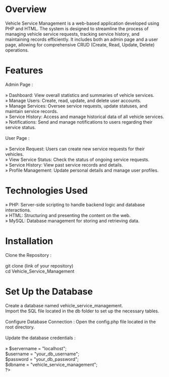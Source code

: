 # Overview
Vehicle Service Management is a web-based application developed using PHP and HTML. The system is designed to streamline the process of managing vehicle service requests, tracking service history, and maintaining records efficiently. It includes both an admin page and a user page, allowing for comprehensive CRUD (Create, Read, Update, Delete) operations.

# Features
Admin Page :<br>
<br>
» Dashboard: View overall statistics and summaries of vehicle services.<br>
» Manage Users: Create, read, update, and delete user accounts.<br>
» Manage Services: Oversee service requests, update statuses, and maintain service records.<br>
» Service History: Access and manage historical data of all vehicle services.<br>
» Notifications: Send and manage notifications to users regarding their service status.<br>
<br>
User Page :<br>
<br>
» Service Request: Users can create new service requests for their vehicles.<br>
» View Service Status: Check the status of ongoing service requests.<br>
» Service History: View past service records and details.<br>
» Profile Management: Update personal details and manage user profiles.<br>
# Technologies Used
» PHP: Server-side scripting to handle backend logic and database interactions.<br>
» HTML: Structuring and presenting the content on the web.<br>
» MySQL: Database management for storing and retrieving data.<br>
# Installation
Clone the Repository :<br>
<br>
git clone (link of your repository) <br>
cd Vehicle_Service_Management<br>
# Set Up the Database
Create a database named vehicle_service_management.<br>
Import the SQL file located in the db folder to set up the necessary tables.<br>
<br>
Configure Database Connection :
Open the config.php file located in the root directory.<br>
<br>
Update the database credentials :<br>
<br>
»<?php<br>
 $servername = "localhost";<br>
 $username = "your_db_username";<br>
 $password = "your_db_password";<br>
 $dbname = "vehicle_service_management";<br>
 ?><br>
<br>
